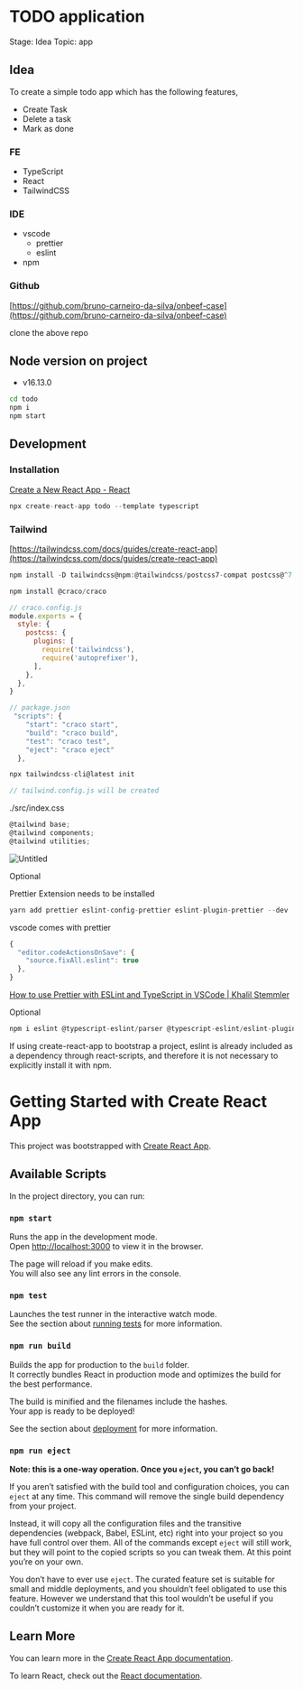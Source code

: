 # TODO application

Stage: Idea
Topic: app

## Idea

To create a simple todo app which has the following features,

- Create Task
- Delete a task
- Mark as done


### FE

- TypeScript
- React
- TailwindCSS

### **IDE**

- vscode
    - prettier
    - eslint
- npm

### **Github**

[https://github.com/bruno-carneiro-da-silva/onbeef-case](https://github.com/bruno-carneiro-da-silva/onbeef-case)

clone the above repo

## Node version on project

- v16.13.0

```bash
cd todo
npm i
npm start
```

## Development

### Installation

[Create a New React App - React](https://reactjs.org/docs/create-a-new-react-app.html#create-react-app)

```jsx
npx create-react-app todo --template typescript
```

### Tailwind

[https://tailwindcss.com/docs/guides/create-react-app](https://tailwindcss.com/docs/guides/create-react-app)

```jsx
npm install -D tailwindcss@npm:@tailwindcss/postcss7-compat postcss@^7 autoprefixer@^9
```

```jsx
npm install @craco/craco
```

```jsx
// craco.config.js
module.exports = {
  style: {
    postcss: {
      plugins: [
        require('tailwindcss'),
        require('autoprefixer'),
      ],
    },
  },
}
```

```jsx
// package.json
 "scripts": {
    "start": "craco start",
    "build": "craco build",
    "test": "craco test",
    "eject": "craco eject"
  },
```

```jsx
npx tailwindcss-cli@latest init

// tailwind.config.js will be created
```

./src/index.css

```jsx
@tailwind base;
@tailwind components;
@tailwind utilities;
```

![Untitled](TODO%20application%203987602523774d06877078f0a10b59fa/Untitled.png)

Optional

Prettier Extension needs to be installed

```jsx
yarn add prettier eslint-config-prettier eslint-plugin-prettier --dev
```

vscode comes with prettier

```jsx
{
  "editor.codeActionsOnSave": {
    "source.fixAll.eslint": true
  },
}
```

[How to use Prettier with ESLint and TypeScript in VSCode | Khalil Stemmler](https://khalilstemmler.com/blogs/tooling/prettier/)

Optional

```jsx
npm i eslint @typescript-eslint/parser @typescript-eslint/eslint-plugin --dev
```

If using create-react-app to bootstrap a project, eslint is already included as a dependency through react-scripts, and therefore it is not necessary to explicitly install it with npm.


# Getting Started with Create React App

This project was bootstrapped with [Create React App](https://github.com/facebook/create-react-app).

## Available Scripts

In the project directory, you can run:

### `npm start`

Runs the app in the development mode.\
Open [http://localhost:3000](http://localhost:3000) to view it in the browser.

The page will reload if you make edits.\
You will also see any lint errors in the console.

### `npm test`

Launches the test runner in the interactive watch mode.\
See the section about [running tests](https://facebook.github.io/create-react-app/docs/running-tests) for more information.

### `npm run build`

Builds the app for production to the `build` folder.\
It correctly bundles React in production mode and optimizes the build for the best performance.

The build is minified and the filenames include the hashes.\
Your app is ready to be deployed!

See the section about [deployment](https://facebook.github.io/create-react-app/docs/deployment) for more information.

### `npm run eject`

**Note: this is a one-way operation. Once you `eject`, you can’t go back!**

If you aren’t satisfied with the build tool and configuration choices, you can `eject` at any time. This command will remove the single build dependency from your project.

Instead, it will copy all the configuration files and the transitive dependencies (webpack, Babel, ESLint, etc) right into your project so you have full control over them. All of the commands except `eject` will still work, but they will point to the copied scripts so you can tweak them. At this point you’re on your own.

You don’t have to ever use `eject`. The curated feature set is suitable for small and middle deployments, and you shouldn’t feel obligated to use this feature. However we understand that this tool wouldn’t be useful if you couldn’t customize it when you are ready for it.

## Learn More

You can learn more in the [Create React App documentation](https://facebook.github.io/create-react-app/docs/getting-started).

To learn React, check out the [React documentation](https://reactjs.org/).

